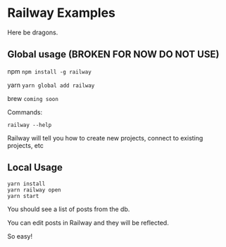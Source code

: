 # Railway Examples

Here be dragons.

## Global usage (BROKEN FOR NOW DO NOT USE)

npm
`npm install -g railway`

yarn
`yarn global add railway`

brew
`coming soon`

Commands:

`railway --help`

Railway will tell you how to create new projects, connect to existing projects, etc


## Local Usage

```
yarn install
yarn railway open
yarn start
```

You should see a list of posts from the db.

You can edit posts in Railway and they will be reflected.

So easy!
